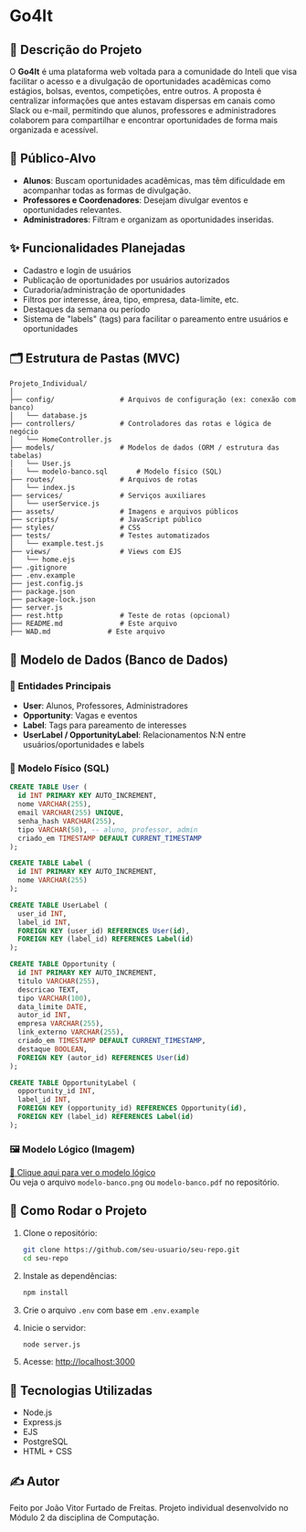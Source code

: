 # Go4It

## 📌 Descrição do Projeto

O **Go4It** é uma plataforma web voltada para a comunidade do Inteli que visa facilitar o acesso e a divulgação de oportunidades acadêmicas como estágios, bolsas, eventos, competições, entre outros. A proposta é centralizar informações que antes estavam dispersas em canais como Slack ou e-mail, permitindo que alunos, professores e administradores colaborem para compartilhar e encontrar oportunidades de forma mais organizada e acessível.

## 👥 Público-Alvo

- **Alunos**: Buscam oportunidades acadêmicas, mas têm dificuldade em acompanhar todas as formas de divulgação.
- **Professores e Coordenadores**: Desejam divulgar eventos e oportunidades relevantes.
- **Administradores**: Filtram e organizam as oportunidades inseridas.

## ✨ Funcionalidades Planejadas

- Cadastro e login de usuários
- Publicação de oportunidades por usuários autorizados
- Curadoria/administração de oportunidades
- Filtros por interesse, área, tipo, empresa, data-limite, etc.
- Destaques da semana ou período
- Sistema de "labels" (tags) para facilitar o pareamento entre usuários e oportunidades

## 🗂️ Estrutura de Pastas (MVC)

```
Projeto_Individual/
│
├── config/                # Arquivos de configuração (ex: conexão com banco)
│   └── database.js
├── controllers/           # Controladores das rotas e lógica de negócio
│   └── HomeController.js
├── models/                # Modelos de dados (ORM / estrutura das tabelas)
│   └── User.js
|   └── modelo-banco.sql       # Modelo físico (SQL)
├── routes/                # Arquivos de rotas
│   └── index.js
├── services/              # Serviços auxiliares
│   └── userService.js
├── assets/                # Imagens e arquivos públicos
├── scripts/               # JavaScript público
├── styles/                # CSS
├── tests/                 # Testes automatizados
│   └── example.test.js
├── views/                 # Views com EJS
│   └── home.ejs
├── .gitignore
├── .env.example
├── jest.config.js
├── package.json
├── package-lock.json
├── server.js
├── rest.http              # Teste de rotas (opcional)
├── README.md              # Este arquivo
├── WAD.md              # Este arquivo

```

## 🧠 Modelo de Dados (Banco de Dados)

### 🧩 Entidades Principais

- **User**: Alunos, Professores, Administradores
- **Opportunity**: Vagas e eventos
- **Label**: Tags para pareamento de interesses
- **UserLabel / OpportunityLabel**: Relacionamentos N:N entre usuários/oportunidades e labels

### 🔗 Modelo Físico (SQL)

```sql
CREATE TABLE User (
  id INT PRIMARY KEY AUTO_INCREMENT,
  nome VARCHAR(255),
  email VARCHAR(255) UNIQUE,
  senha_hash VARCHAR(255),
  tipo VARCHAR(50), -- aluno, professor, admin
  criado_em TIMESTAMP DEFAULT CURRENT_TIMESTAMP
);

CREATE TABLE Label (
  id INT PRIMARY KEY AUTO_INCREMENT,
  nome VARCHAR(255)
);

CREATE TABLE UserLabel (
  user_id INT,
  label_id INT,
  FOREIGN KEY (user_id) REFERENCES User(id),
  FOREIGN KEY (label_id) REFERENCES Label(id)
);

CREATE TABLE Opportunity (
  id INT PRIMARY KEY AUTO_INCREMENT,
  titulo VARCHAR(255),
  descricao TEXT,
  tipo VARCHAR(100),
  data_limite DATE,
  autor_id INT,
  empresa VARCHAR(255),
  link_externo VARCHAR(255),
  criado_em TIMESTAMP DEFAULT CURRENT_TIMESTAMP,
  destaque BOOLEAN,
  FOREIGN KEY (autor_id) REFERENCES User(id)
);

CREATE TABLE OpportunityLabel (
  opportunity_id INT,
  label_id INT,
  FOREIGN KEY (opportunity_id) REFERENCES Opportunity(id),
  FOREIGN KEY (label_id) REFERENCES Label(id)
);
```

### 🖼️ Modelo Lógico (Imagem)

[📎 Clique aqui para ver o modelo lógico](./assets/modelo-banco.png)  
Ou veja o arquivo `modelo-banco.png` ou `modelo-banco.pdf` no repositório.

## 🚀 Como Rodar o Projeto

1. Clone o repositório:
   ```bash
   git clone https://github.com/seu-usuario/seu-repo.git
   cd seu-repo
   ```

2. Instale as dependências:
   ```bash
   npm install
   ```

3. Crie o arquivo `.env` com base em `.env.example`

4. Inicie o servidor:
   ```bash
   node server.js
   ```

5. Acesse: [http://localhost:3000](http://localhost:3000)

## 📌 Tecnologias Utilizadas

- Node.js
- Express.js
- EJS
- PostgreSQL
- HTML + CSS

## ✍️ Autor

Feito por João Vitor Furtado de Freitas. Projeto individual desenvolvido no Módulo 2 da disciplina de Computação.
